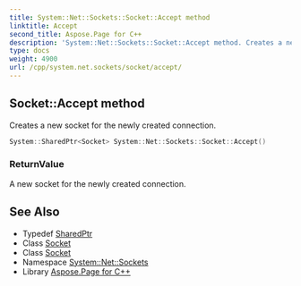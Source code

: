 ```yaml
---
title: System::Net::Sockets::Socket::Accept method
linktitle: Accept
second_title: Aspose.Page for C++
description: 'System::Net::Sockets::Socket::Accept method. Creates a new socket for the newly created connection in C++.'
type: docs
weight: 4900
url: /cpp/system.net.sockets/socket/accept/
---
```

## Socket::Accept method


Creates a new socket for the newly created connection.

```cpp
System::SharedPtr<Socket> System::Net::Sockets::Socket::Accept()
```


### ReturnValue

A new socket for the newly created connection.

## See Also

* Typedef [SharedPtr](../../../system/sharedptr/)
* Class [Socket](../)
* Class [Socket](../)
* Namespace [System::Net::Sockets](../../)
* Library [Aspose.Page for C++](../../../)
